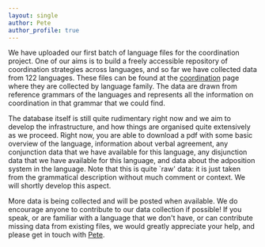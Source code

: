 ```yaml
---
layout: single
author: Pete
author_profile: true
---
```


We have uploaded our first batch of language files for the coordination project.
One of our aims is to build a freely accessible repository of coordination strategies across languages, and so far we have collected data from 122 languages.
These files can be found at the [coordination](https://pwsmith.github.io/multivaluation/coordination/) page where they are collected by language family.
The data are drawn from reference grammars of the languages and represents all the information on coordination in that grammar that we could find.

The database itself is still quite rudimentary right now and we aim to develop the infrastructure, and how things are organised quite extensively as we proceed.
Right now, you are able to download a pdf with some basic overview of the language, information about verbal agreement, any conjunction data that we have available for this language, any disjunction data that we have available for this language, and data about the adposition system in the language.
Note that this is quite `raw' data: it is just taken from the grammatical description without much comment or context.
We will shortly develop this aspect.

More data is being collected and will be posted when available.
We do encourage anyone to contribute to our data collection if possible!
If you speak, or are familiar with a language that we don't have, or can contribute missing data from existing files, we would greatly appreciate your help, and please get in touch with [Pete](mailto:p.smith@em.uni-frankfurt.de).

